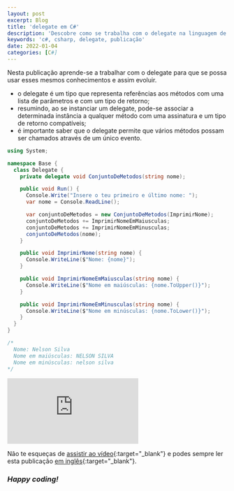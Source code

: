 ```yaml
---
layout: post
excerpt: Blog
title: 'delegate em C#'
description: 'Descobre como se trabalha com o delegate na linguagem de programação C#. Obtém respostas às tuas dúvidas com a teoria e os exemplos apresentados.'
keywords: 'c#, csharp, delegate, publicação'
date: 2022-01-04
categories: [C#]
---
```


Nesta publicação aprende-se a trabalhar com o delegate para que se possa usar esses mesmos conhecimentos e assim evoluir.

- o delegate é um tipo que representa referências aos métodos com uma lista de parâmetros e com um tipo de retorno;
- resumindo, ao se instanciar um delegate, pode-se associar a determinada instância a qualquer método com uma assinatura e um tipo de retorno compatíveis;
- é importante saber que o delegate permite que vários métodos possam ser chamados através de um único evento.

```csharp
using System;

namespace Base {
  class Delegate {
    private delegate void ConjuntoDeMetodos(string nome);

    public void Run() {
      Console.Write("Insere o teu primeiro e último nome: ");
      var nome = Console.ReadLine();

      var conjuntoDeMetodos = new ConjuntoDeMetodos(ImprimirNome);
      conjuntoDeMetodos += ImprimirNomeEmMaiusculas;
      conjuntoDeMetodos += ImprimirNomeEmMinusculas;
      conjuntoDeMetodos(nome);
    }

    public void ImprimirNome(string nome) {
      Console.WriteLine($"Nome: {nome}");
    }

    public void ImprimirNomeEmMaiusculas(string nome) {
      Console.WriteLine($"Nome em maiúsculas: {nome.ToUpper()}");
    }

    public void ImprimirNomeEmMinusculas(string nome) {
      Console.WriteLine($"Nome em minúsculas: {nome.ToLower()}");
    }
  }
}

/*
  Nome: Nelson Silva
  Nome em maiúsculas: NELSON SILVA
  Nome em minúsculas: nelson silva
*/
```

<div class="video-container">
  <iframe src="https://www.youtube.com/embed/bbXsVSa952Y" frameborder="0" allowfullscreen></iframe>
</div>

Não te esqueças de [assistir ao vídeo](https://youtu.be/bbXsVSa952Y){:target="\_blank"} e podes sempre ler esta publicação [em inglês](https://nelsonsilvadev.com/blog/delegate-in-csharp/){:target="\_blank"}.

### _Happy coding!_
